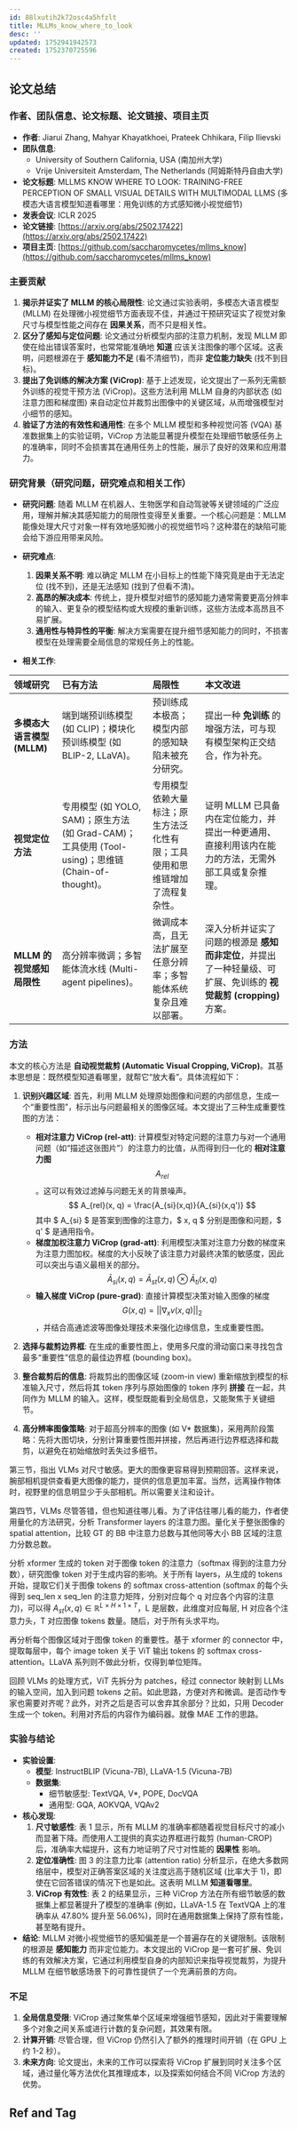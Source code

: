 ```yaml
---
id: 88lxutih2k72osc4a5hfzlt
title: MLLMs_know_where_to_look
desc: ''
updated: 1752941942573
created: 1752370725596
---
```


## 论文总结

### 作者、团队信息、论文标题、论文链接、项目主页

*   **作者**: Jiarui Zhang, Mahyar Khayatkhoei, Prateek Chhikara, Filip Ilievski
*   **团队信息**:
    *   University of Southern California, USA (南加州大学)
    *   Vrije Universiteit Amsterdam, The Netherlands (阿姆斯特丹自由大学)
*   **论文标题**: MLLMS KNOW WHERE TO LOOK: TRAINING-FREE PERCEPTION OF SMALL VISUAL DETAILS WITH MULTIMODAL LLMS (多模态大语言模型知道看哪里：用免训练的方式感知微小视觉细节)
*   **发表会议**: ICLR 2025
*   **论文链接**: [https://arxiv.org/abs/2502.17422](https://arxiv.org/abs/2502.17422)
*   **项目主页**: [https://github.com/saccharomycetes/mllms_know](https://github.com/saccharomycetes/mllms_know)

### 主要贡献

1.  **揭示并证实了 MLLM 的核心局限性**: 论文通过实验表明，多模态大语言模型 (MLLM) 在处理微小视觉细节方面表现不佳，并通过干预研究证实了视觉对象尺寸与模型性能之间存在 **因果关系**，而不只是相关性。
2.  **区分了感知与定位问题**: 论文通过分析模型内部的注意力机制，发现 MLLM 即使在给出错误答案时，也常常能准确地 **知道** 应该关注图像的哪个区域。这表明，问题根源在于 **感知能力不足** (看不清细节)，而非 **定位能力缺失** (找不到目标)。
3.  **提出了免训练的解决方案 (ViCrop)**: 基于上述发现，论文提出了一系列无需额外训练的视觉干预方法 (ViCrop)。这些方法利用 MLLM 自身的内部状态 (如注意力图和梯度图) 来自动定位并裁剪出图像中的关键区域，从而增强模型对小细节的感知。
4.  **验证了方法的有效性和通用性**: 在多个 MLLM 模型和多种视觉问答 (VQA) 基准数据集上的实验证明，ViCrop 方法能显著提升模型在处理细节敏感任务上的准确率，同时不会损害其在通用任务上的性能，展示了良好的效果和应用潜力。

### 研究背景（研究问题，研究难点和相关工作）

*   **研究问题**:
    随着 MLLM 在机器人、生物医学和自动驾驶等关键领域的广泛应用，理解并解决其感知能力的局限性变得至关重要。一个核心问题是：MLLM 能像处理大尺寸对象一样有效地感知微小的视觉细节吗？这种潜在的缺陷可能会给下游应用带来风险。

*   **研究难点**:
    1.  **因果关系不明**: 难以确定 MLLM 在小目标上的性能下降究竟是由于无法定位 (找不到)，还是无法感知 (找到了但看不清)。
    2.  **高昂的解决成本**: 传统上，提升模型对细节的感知能力通常需要更高分辨率的输入、更复杂的模型结构或大规模的重新训练，这些方法成本高昂且不易扩展。
    3.  **通用性与特异性的平衡**: 解决方案需要在提升细节感知能力的同时，不损害模型在处理需要全局信息的常规任务上的性能。

*   **相关工作**:

| 领域研究                    | 已有方法                                                                                            | 局限性                                                                       | 本文改进                                                                                                           |
| :-------------------------- | :-------------------------------------------------------------------------------------------------- | :--------------------------------------------------------------------------- | :----------------------------------------------------------------------------------------------------------------- |
| **多模态大语言模型 (MLLM)** | 端到端预训练模型 (如 CLIP)；模块化预训练模型 (如 BLIP-2, LLaVA)。                                   | 预训练成本极高；模型内部的感知缺陷未被充分研究。                             | 提出一种 **免训练** 的增强方法，可与现有模型架构正交结合，作为补充。                                               |
| **视觉定位方法**            | 专用模型 (如 YOLO, SAM)；原生方法 (如 Grad-CAM)；工具使用 (Tool-using)；思维链 (Chain-of-thought)。 | 专用模型依赖大量标注；原生方法泛化性有限；工具使用和思维链增加了流程复杂性。 | 证明 MLLM 已具备内在定位能力，并提出一种更通用、直接利用该内在能力的方法，无需外部工具或复杂推理。                 |
| **MLLM 的视觉感知局限性**   | 高分辨率微调；多智能体流水线 (Multi-agent pipelines)。                                              | 微调成本高，且无法扩展至任意分辨率；多智能体系统复杂且难以部署。             | 深入分析并证实了问题的根源是 **感知而非定位**，并提出了一种轻量级、可扩展、免训练的 **视觉裁剪 (cropping)** 方案。 |

### 方法

本文的核心方法是 **自动视觉裁剪 (Automatic Visual Cropping, ViCrop)**。其基本思想是：既然模型知道看哪里，就帮它“放大看”。具体流程如下：

1.  **识别兴趣区域**: 首先，利用 MLLM 处理原始图像和问题的内部信息，生成一个“重要性图”，标示出与问题最相关的图像区域。本文提出了三种生成重要性图的方法：
    *   **相对注意力 ViCrop (rel-att)**: 计算模型对特定问题的注意力与对一个通用问题（如“描述这张图片”）的注意力的比值，从而得到归一化的 **相对注意力图** $$ A_{rel} $$。这可以有效过滤掉与问题无关的背景噪声。
        $$ A_{rel}(x, q) = \frac{A_{si}(x,q)}{A_{si}(x,q')} $$
        其中 $ A_{si} $ 是答案到图像的注意力，$ x, q $ 分别是图像和问题，$ q' $ 是通用指令。
    *   **梯度加权注意力 ViCrop (grad-att)**: 利用模型决策对注意力分数的梯度来为注意力图加权。梯度的大小反映了该注意力对最终决策的敏感度，因此可以突出与语义最相关的部分。
        $$ \bar{A}_{si}(x, q) = \bar{A}_{st}(x, q) \otimes \bar{A}_{ti}(x, q) $$
    *   **输入梯度 ViCrop (pure-grad)**: 直接计算模型决策对输入图像的梯度 $$ G(x,q) = ||\nabla_x v(x, q)||_2 $$，并结合高通滤波等图像处理技术来强化边缘信息，生成重要性图。

2.  **选择与裁剪边界框**: 在生成的重要性图上，使用多尺度的滑动窗口来寻找包含最多“重要性”信息的最佳边界框 (bounding box)。

3.  **整合裁剪后的信息**: 将裁剪出的图像区域 (zoom-in view) 重新缩放到模型的标准输入尺寸，然后将其 token 序列与原始图像的 token 序列 **拼接** 在一起，共同作为 MLLM 的输入。这样，模型既能看到全局信息，又能聚焦于关键细节。

4.  **高分辨率图像策略**: 对于超高分辨率的图像 (如 V* 数据集)，采用两阶段策略：先将大图切块，分别计算重要性图并拼接，然后再进行边界框选择和裁剪，以避免在初始缩放时丢失过多细节。

第三节，指出 VLMs 对尺寸敏感。更大的图像更容易得到预期回答。这样来说，腕部相机提供查看更大图像的能力，提供的信息更加丰富。当然，远离操作物体时，视野里的信息明显少于头部相机。所以需要关注和设计。

第四节，VLMs 尽管答错，但也知道往哪儿看。为了评估往哪儿看的能力，作者使用量化的方法研究，分析 Transformer layers 的注意力图。量化关于整张图像的 spatial attention，比较 GT 的 BB 中注意力总数与其他同等大小 BB 区域的注意力分数总数。

分析 xformer 生成的 token 对于图像 token 的注意力（softmax 得到的注意力分数），研究图像 token 对于生成内容的影响。关于所有 layers，从生成的 tokens 开始，提取它们关于图像 tokens 的 softmax cross-attention (softmax 的每个头得到 seq_len x seq_len 的注意力矩阵，分别对应每个 q 对应各个内容的注意力)，可以得 $A_{st}(x,q)\in \mathbb{R}^{L \times H \times 1 \times T}$，L 是层数，此维度对应每层, H 对应各个注意力头，T 对应图像 tokens 数量。随后，对于所有头求平均。

再分析每个图像区域对于图像 token 的重要性。基于 xformer 的 connector 中，提取每层中，每个 image token 关于 ViT 输出 tokens 的 softmax cross-attention。LLaVA 系列则不做此分析，仅得到单位矩阵。

回顾 VLMs 的处理方式，ViT 先拆分为 patches，经过 connector 映射到 LLMs 的输入空间，加入到问题 tokens 之前。如此思路，方便对齐和微调。是否动作专家也需要对齐呢？此外，对齐之后是否可以舍弃其余部分？比如，只用 Decoder 生成一个 token。利用对齐后的内容作为编码器。就像 MAE 工作的思路。

### 实验与结论

*   **实验设置**:
    *   **模型**: InstructBLIP (Vicuna-7B), LLaVA-1.5 (Vicuna-7B)
    *   **数据集**:
        *   细节敏感型: TextVQA, V*, POPE, DocVQA
        *   通用型: GQA, AOKVQA, VQAv2
*   **核心发现**:
    1.  **尺寸敏感性**: 表 1 显示，所有 MLLM 的准确率都随着视觉目标尺寸的减小而显著下降。而使用人工提供的真实边界框进行裁剪 (human-CROP) 后，准确率大幅提升，这有力地证明了尺寸对性能的 **因果性** 影响。
    2.  **定位准确性**: 图 3 的注意力比率 (attention ratio) 分析显示，在绝大多数网络层中，模型对正确答案区域的关注度远高于随机区域 (比率大于 1)，即使在它回答错误的情况下也是如此。这表明 MLLM **知道看哪里**。
    3.  **ViCrop 有效性**: 表 2 的结果显示，三种 ViCrop 方法在所有细节敏感的数据集上都显著提升了模型的准确率 (例如，LLaVA-1.5 在 TextVQA 上的准确率从 47.80% 提升至 56.06%)，同时在通用数据集上保持了原有性能，甚至略有提升。
*   **结论**:
    MLLM 对微小视觉细节的感知偏差是一个普遍存在的关键限制。该限制的根源是 **感知能力** 而非定位能力。本文提出的 ViCrop 是一套可扩展、免训练的有效解决方案，它通过利用模型自身的内部知识来指导视觉裁剪，为提升 MLLM 在细节敏感场景下的可靠性提供了一个充满前景的方向。

### 不足

1.  **全局信息受限**: ViCrop 通过聚焦单个区域来增强细节感知，因此对于需要理解多个对象之间关系或进行计数的复杂问题，其效果有限。
2.  **计算开销**: 尽管合理，但 ViCrop 仍然引入了额外的推理时间开销（在 GPU 上约 1-2 秒）。
3.  **未来方向**: 论文提出，未来的工作可以探索将 ViCrop 扩展到同时关注多个区域，通过量化等方法优化其推理成本，以及探索如何结合不同 ViCrop 方法的优势。


## Ref and Tag